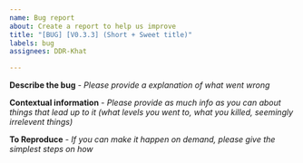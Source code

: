 ```yaml
---
name: Bug report
about: Create a report to help us improve
title: "[BUG] [V0.3.3] (Short + Sweet title)"
labels: bug
assignees: DDR-Khat

---
```


**Describe the bug** - *Please provide a explanation of what went wrong*


**Contextual information** - *Please provide as much info as you can about things that lead up to it (what levels you went to, what you killed, seemingly irrelevent things)*


**To Reproduce** - *If you can make it happen on demand, please give the simplest steps on how*
